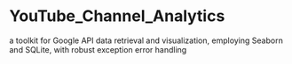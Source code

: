 # YouTube_Channel_Analytics
 a toolkit for Google API data retrieval and visualization, employing Seaborn and SQLite, with robust exception error handling
